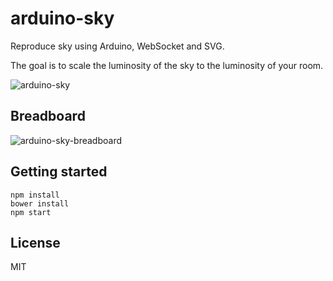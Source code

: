 # arduino-sky

Reproduce sky using Arduino, WebSocket and SVG.

The goal is to scale the luminosity of the sky to the luminosity of your room.

![arduino-sky](https://cloud.githubusercontent.com/assets/266302/4969484/485c2cde-6861-11e4-815e-359d1f2d2094.png)

## Breadboard

![arduino-sky-breadboard](https://cloud.githubusercontent.com/assets/266302/4969521/1834006c-6862-11e4-87ed-91152ef2b25d.png)

## Getting started

```
npm install
bower install
npm start
```

## License

MIT
